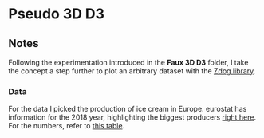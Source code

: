 # Pseudo 3D D3

<!-- ## [Live Demo]() -->

## Notes

Following the experimentation introduced in the **Faux 3D D3** folder, I take the concept a step further to plot an arbitrary dataset with the [Zdog library](http://zzz.dog/).

### Data

For the data I picked the production of ice cream in Europe. eurostat has information for the 2018 year, highlighting the biggest producers [right here](https://ec.europa.eu/eurostat/en/web/products-eurostat-news/-/DDN-20190826-1). For the numbers, refer to [this table](https://appsso.eurostat.ec.europa.eu/nui/show.do?query=BOOKMARK_DS-066341_QID_2364182F_UID_-3F171EB0&layout=INDICATORS,C,X,0;DECL,L,Y,0;PRCCODE,B,Z,0;PERIOD,L,Z,1;&zSelection=DS-066341PERIOD,201852;DS-066341PRCCODE,10521000;&rankName1=PRCCODE_1_0_-1_2&rankName2=PERIOD_1_0_0_0&rankName3=INDICATORS_1_2_0_0&rankName4=DECL_1_0_0_1&sortR=ASC_-1_FIRST&rStp=&cStp=&rDCh=&cDCh=&rDM=true&cDM=true&footnes=false&empty=false&wai=false&time_mode=ROLLING&time_most_recent=false&lang=EN&cfo=%23%23%23%2C%23%23%23.%23%23%23).
